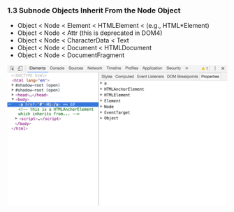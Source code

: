 ### 1.3 Subnode Objects Inherit From the Node Object

* Object < Node < Element < HTMLElement < (e.g., HTML*Element)
* Object < Node < Attr (this is deprecated in DOM4)
* Object < Node < CharacterData < Text
* Object < Node < Document < HTMLDocument
* Object < Node < DocumentFragment

![image](./img/Snip20161021_1.png)
